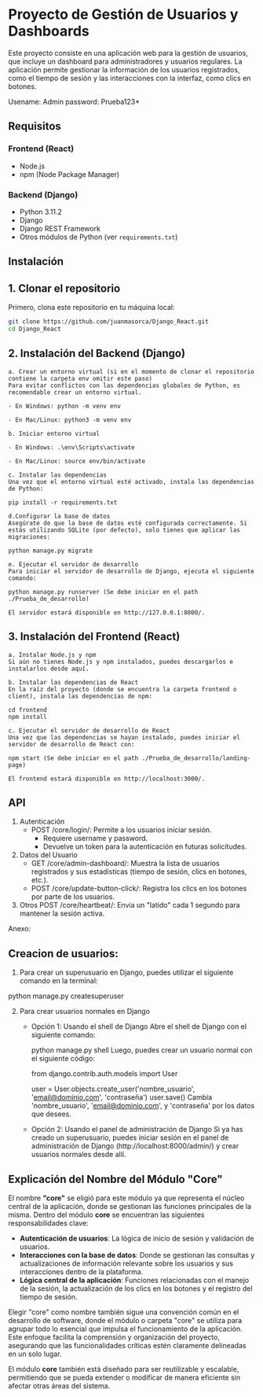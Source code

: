 # Proyecto de Gestión de Usuarios y Dashboards

Este proyecto consiste en una aplicación web para la gestión de usuarios, que incluye un dashboard para administradores y usuarios regulares.
La aplicación permite gestionar la información de los usuarios registrados, como el tiempo de sesión y las interacciones con la interfaz,
como clics en botones.

Usename: Admin
password: Prueba123\*

## Requisitos

### Frontend (React)

- Node.js
- npm (Node Package Manager)

### Backend (Django)

- Python 3.11.2
- Django
- Django REST Framework
- Otros módulos de Python (ver `requirements.txt`)

## Instalación

## 1. Clonar el repositorio

Primero, clona este repositorio en tu máquina local:

```bash
git clone https://github.com/juanmasorca/Django_React.git
cd Django_React
```

## 2. Instalación del Backend (Django)

    a. Crear un entorno virtual (si en el momento de clonar el repositorio contiene la carpeta env omitir este paso)
    Para evitar conflictos con las dependencias globales de Python, es recomendable crear un entorno virtual.

    - En Windows: python -m venv env

    - En Mac/Linux: python3 -m venv env

    b. Iniciar entorno virtual

    - En Windows: .\env\Scripts\activate

    - En Mac/Linux: source env/bin/activate

    c. Instalar las dependencias
    Una vez que el entorno virtual esté activado, instala las dependencias de Python:

    pip install -r requirements.txt

    d.Configurar la base de datos
    Asegúrate de que la base de datos esté configurada correctamente. Si estás utilizando SQLite (por defecto), solo tienes que aplicar las migraciones:

    python manage.py migrate

    e. Ejecutar el servidor de desarrollo
    Para iniciar el servidor de desarrollo de Django, ejecuta el siguiente comando:

    python manage.py runserver (Se debe iniciar en el path ./Prueba_de_desarrollo)

    El servidor estará disponible en http://127.0.0.1:8000/.

## 3. Instalación del Frontend (React)

    a. Instalar Node.js y npm
    Si aún no tienes Node.js y npm instalados, puedes descargarlos e instalarlos desde aquí.

    b. Instalar las dependencias de React
    En la raíz del proyecto (donde se encuentra la carpeta frontend o client), instala las dependencias de npm:

    cd frontend
    npm install

    c. Ejecutar el servidor de desarrollo de React
    Una vez que las dependencias se hayan instalado, puedes iniciar el servidor de desarrollo de React con:

    npm start (Se debe iniciar en el path ./Prueba_de_desarrollo/landing-page)

    El frontend estará disponible en http://localhost:3000/.

## API

1. Autenticación
   - POST /core/login/: Permite a los usuarios iniciar sesión.
     - Requiere username y password.
     - Devuelve un token para la autenticación en futuras solicitudes.
2. Datos del Usuario
   - GET /core/admin-dashboard/: Muestra la lista de usuarios registrados y sus estadísticas (tiempo de sesión, clics en botones, etc.).
   - POST /core/update-button-click/: Registra los clics en los botones por parte de los usuarios.
3. Otros
   POST /core/heartbeat/: Envia un "latido" cada 1 segundo para mantener la sesión activa.

Anexo:

## Creacion de usuarios:

1. Para crear un superusuario en Django, puedes utilizar el siguiente comando en la terminal:

python manage.py createsuperuser

2. Para crear usuarios normales en Django

   - Opción 1: Usando el shell de Django
     Abre el shell de Django con el siguiente comando:

     python manage.py shell
     Luego, puedes crear un usuario normal con el siguiente código:

     from django.contrib.auth.models import User

     user = User.objects.create_user('nombre_usuario', 'email@dominio.com', 'contraseña')
     user.save()
     Cambia 'nombre_usuario', 'email@dominio.com', y 'contraseña' por los datos que desees.

   - Opción 2: Usando el panel de administración de Django
     Si ya has creado un superusuario, puedes iniciar sesión en el panel de administración de Django (http://localhost:8000/admin/) y crear usuarios normales desde allí.

## Explicación del Nombre del Módulo "Core"

El nombre **"core"** se eligió para este módulo ya que representa el núcleo central de la aplicación, donde se gestionan las funciones principales de la misma. Dentro del módulo **core** se encuentran las siguientes responsabilidades clave:

- **Autenticación de usuarios**: La lógica de inicio de sesión y validación de usuarios.
- **Interacciones con la base de datos**: Donde se gestionan las consultas y actualizaciones de información relevante sobre los usuarios y sus interacciones dentro de la plataforma.
- **Lógica central de la aplicación**: Funciones relacionadas con el manejo de la sesión, la actualización de los clics en los botones y el registro del tiempo de sesión.

Elegir "core" como nombre también sigue una convención común en el desarrollo de software, donde el módulo o carpeta "core" se utiliza para agrupar todo lo esencial que impulsa el funcionamiento de la aplicación. Este enfoque facilita la comprensión y organización del proyecto, asegurando que las funcionalidades críticas estén claramente delineadas en un solo lugar.

El módulo **core** también está diseñado para ser reutilizable y escalable, permitiendo que se pueda extender o modificar de manera eficiente sin afectar otras áreas del sistema.
